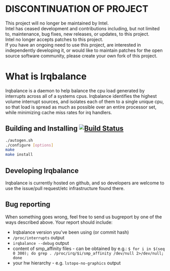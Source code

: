# DISCONTINUATION OF PROJECT #  
This project will no longer be maintained by Intel.  
Intel has ceased development and contributions including, but not limited to, maintenance, bug fixes, new releases, or updates, to this project.  
Intel no longer accepts patches to this project.  
 If you have an ongoing need to use this project, are interested in independently developing it, or would like to maintain patches for the open source software community, please create your own fork of this project.  
  
What is Irqbalance
==================

Irqbalance is a daemon to help balance the cpu load generated by interrupts
across all of a systems cpus. Irqbalance identifies the highest volume
interrupt sources, and isolates each of them to a single unique cpu, so that
load is spread as much as possible over an entire processor set, while
minimizing cache miss rates for irq handlers.

## Building and Installing [![Build Status](https://travis-ci.org/Irqbalance/irqbalance.svg?branch=master)](https://travis-ci.org/Irqbalance/irqbalance)

```bash
./autogen.sh
./configure [options]
make
make install
```

## Developing Irqbalance

Irqbalance is currently hosted on github, and so developers are welcome to use
the issue/pull request/etc infrastructure found there.  

## Bug reporting

When something goes wrong, feel free to send us bugreport by one of the ways
described above. Your report should include:

* Irqbalance version you've been using (or commit hash)
* `/proc/interrupts` output
* `irqbalance --debug` output
* content of smp_affinity files - can be obtained by e.g.:
	`$ for i in $(seq 0 300); do grep . /proc/irq/$i/smp_affinity /dev/null 2>/dev/null; done`
* your hw hierarchy - e.g. `lstopo-no-graphics` output
